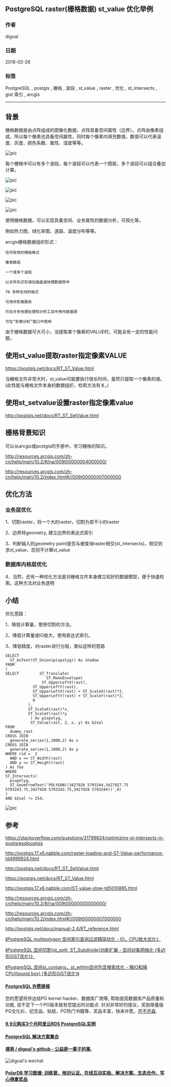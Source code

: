 ## PostgreSQL raster(栅格数据) st_value 优化举例  
                                                                                                 
### 作者                                                                                                 
digoal                                                                                                  
                                                                                                  
### 日期                                                                                                
2018-02-26                                                                                                  
                                                                                                  
### 标签                                                                                                
PostgreSQL , postgis , 栅格 , 波段 , st_value , raster , 优化 , st_intersects , gist 索引 , arcgis                    
                                    
----                                                                                                
                                        
## 背景     
栅格数据是由点阵组成的图像化数据，点阵具备空间属性（边界）。点阵由像素组成，所以每个像素也具备空间属性，同时每个像素内填充数值，数值可以代表温度、灰度、颜色系数、属性、湿度等等。  
  
![pic](20180226_06_pic_002.png)  
  
每个栅格中可以有多个波段，每个波段可以代表一个图层，多个波段可以组合叠加计算。  
  
![pic](20180226_06_pic_003.gif)  
  
![pic](20180226_06_pic_004.gif)  
  
![pic](20180226_06_pic_005.gif)  
  
![pic](20180226_06_pic_006.gif)  
  
使用栅格数据，可以实现具备空间、业务属性的数据分析，可视化等。  
  
例如热力图、绿化率图、道路、温度分布等等。  
  
arcgis栅格数据组织形式：  
  
```  
任何有效的栅格格式  
  
像素数组  
  
一个或多个波段  
  
以文件形式存储在磁盘或地理数据库中  
  
70 多种支持的格式  
  
可用作影像服务  
  
可在许多地理处理和分析工具中用作数据源  
  
可在“影像分析”窗口中使用  
```  
  
由于栅格数据可大可小，当提取某个像素的VALUE时，可能会有一定的性能问题。  
  
## 使用st_value提取raster指定像素VALUE  
https://postgis.net/docs/RT_ST_Value.html  
  
当栅格文件非常大时，st_value可能要执行很长时间，虽然只提取一个像素的值。(此性能与栅格文件本身的数据组织，检索方法有关。)  
  
## 使用st_setvalue设置raster指定像素value  
http://postgis.net/docs/RT_ST_SetValue.html  
  
## 栅格背景知识  
可以从arcgis或postgis的手册中，学习栅格的知识。  
  
http://resources.arcgis.com/zh-cn/help/main/10.2/#/na/009t00000004000000/  
  
http://resources.arcgis.com/zh-cn/help/main/10.2/index.html#//009t00000007000000  
  
## 优化方法  
### 业务层优化
1、切割raster，将一个大的raster，切割为若干小的raster  
  
2、边界转geometry, 建立边界的表达式索引  
  
3、判断输入的geometry point是否与被查询raster相交(st_intersects)，相交则求st_value，否则不计算st_value  

### 数据库内核层优化
4、当然，还有一种优化方法是对栅格文件本身建立较好的数据模型，便于快速检索。这种方法对业务透明      
  
## 小结  
优化思路：  
  
1、降低计算量，使用切割的方法。  
  
2、降低计算量或IO放大，使用表达式索引。  
  
3、降低精度，对raster进行分层，类似这样的思路  
  
```  
SELECT   
  ST_AsText(ST_Union(pixpolyg)) As shadow  
FROM   
(  
SELECT         ST_Translate(  
                  ST_MakeEnvelope(  
		        ST_UpperLeftX(rast),   
			ST_UpperLeftY(rast),  
			ST_UpperLeftX(rast) + ST_ScaleX(rast)*2,  
			ST_UpperLeftY(rast) + ST_ScaleY(rast)*2,   
			0  
		  ),   
		  ST_ScaleX(rast)*x,   
		  ST_ScaleY(rast)*y  
	       ) As pixpolyg,   
	       ST_Value(rast, 2, x, y) As b2val  
FROM   
  dummy_rast   
CROSS JOIN  
  generate_series(1,1000,2) As x   
CROSS JOIN   
  generate_series(1,1000,2) As y  
WHERE rid =  2  
  AND x <= ST_Width(rast)    
  AND y <= ST_Height(rast)    
) As foo  
WHERE  
ST_Intersects(   
  pixpolyg,  
  ST_GeomFromText('POLYGON((3427928 5793244,3427927.75 5793243.75,3427928 5793243.75,3427928 5793244))',0)  
)   
AND b2val != 254;  
```  
  
![pic](20180226_06_pic_001.gif)  
  
## 参考  
https://stackoverflow.com/questions/31799824/optimizing-st-intersects-in-postgresqlpostgis  
  
http://postgis.17.x6.nabble.com/raster-loading-and-ST-Value-performance-td4999924.html  
  
http://postgis.net/docs/RT_ST_SetValue.html  
  
https://postgis.net/docs/RT_ST_Value.html  
  
http://postgis.17.x6.nabble.com/ST-value-slow-td5010865.html  
  
http://resources.arcgis.com/zh-cn/help/main/10.2/#/na/009t00000005000000/  
  
http://resources.arcgis.com/zh-cn/help/main/10.2/index.html#//009t00000007000000  
  
http://postgis.net/docs/manual-2.4/RT_reference.html  
  
[《PostgreSQL multipolygon 空间索引查询过滤精简优化 - IO，CPU放大优化》](../201711/20171122_03.md)    
  
[《PostgreSQL 空间切割(st_split, ST_Subdivide)功能扩展 - 空间对象网格化 (多边形GiST优化)》](../201710/20171005_01.md)    
  
[《PostgreSQL 空间st_contains，st_within空间包含搜索优化 - 降IO和降CPU(bound box) (多边形GiST优化)》](../201710/20171004_01.md)    
  
  
  
  
  
  
  
  
  
  
  
  
  
  
  
  
  
  
  
  
  
  
  
  
  
  
  
  
  
  
  
  
  
  
  
  
  
  
  
  
  
  
  
  
  
  
  
  
  
  
  
  
  
  
  
  
  
  
  
  
  
  
  
  
  
  
  
  
  
  
  
  
  
#### [PostgreSQL 许愿链接](https://github.com/digoal/blog/issues/76 "269ac3d1c492e938c0191101c7238216")
您的愿望将传达给PG kernel hacker、数据库厂商等, 帮助提高数据库产品质量和功能, 说不定下一个PG版本就有您提出的功能点. 针对非常好的提议，奖励限量版PG文化衫、纪念品、贴纸、PG热门书籍等，奖品丰富，快来许愿。[开不开森](https://github.com/digoal/blog/issues/76 "269ac3d1c492e938c0191101c7238216").  
  
  
#### [9.9元购买3个月阿里云RDS PostgreSQL实例](https://www.aliyun.com/database/postgresqlactivity "57258f76c37864c6e6d23383d05714ea")
  
  
#### [PostgreSQL 解决方案集合](https://yq.aliyun.com/topic/118 "40cff096e9ed7122c512b35d8561d9c8")
  
  
#### [德哥 / digoal's github - 公益是一辈子的事.](https://github.com/digoal/blog/blob/master/README.md "22709685feb7cab07d30f30387f0a9ae")
  
  
![digoal's wechat](../pic/digoal_weixin.jpg "f7ad92eeba24523fd47a6e1a0e691b59")
  
  
#### [PolarDB 学习图谱: 训练营、培训认证、在线互动实验、解决方案、生态合作、写心得拿奖品](https://www.aliyun.com/database/openpolardb/activity "8642f60e04ed0c814bf9cb9677976bd4")
  
